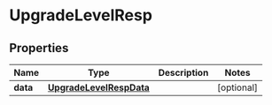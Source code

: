 # UpgradeLevelResp

## Properties
Name | Type | Description | Notes
------------ | ------------- | ------------- | -------------
**data** | [**UpgradeLevelRespData**](UpgradeLevelRespData.md) |  |  [optional]
